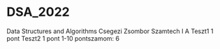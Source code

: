 # DSA_2022
Data Structures and Algorithms
Csegezi Zsombor
Szamtech I A
Teszt1 1 pont
Teszt2 1 pont
1-10 pontszamom: 6
